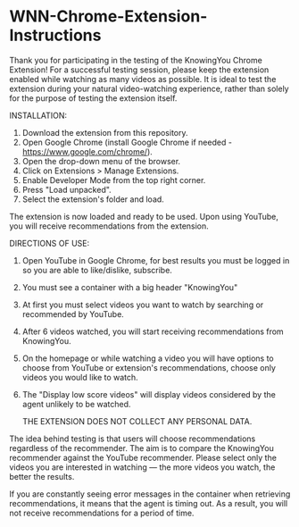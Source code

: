 # WNN-Chrome-Extension-Instructions

Thank you for participating in the testing of the KnowingYou Chrome Extension!
For a successful testing session, please keep the extension enabled while watching as many videos as possible. 
It is ideal to test the extension during your natural video-watching experience, rather than solely for the purpose of testing the extension itself.

INSTALLATION:
1. Download the extension from this repository. 
2. Open Google Chrome 
(install Google Chrome if needed - https://www.google.com/chrome/).
5. Open the drop-down menu of the browser.
6. Click on Extensions > Manage Extensions.
7. Enable Developer Mode from the top right corner.
8. Press "Load unpacked".
9. Select the extension's folder and load.

The extension is now loaded and ready to be used.
Upon using YouTube, you will receive recommendations
from the extension.

DIRECTIONS OF USE:
1. Open YouTube in Google Chrome, for best results you must be logged in so you are able to like/dislike, subscribe. 
2. You must see a container with a big header "KnowingYou"
3. At first you must select videos you want to watch by searching or recommended by YouTube.
4. After 6 videos watched, you will start receiving recommendations from KnowingYou.
5. On the homepage or while watching a video you will have options to choose from YouTube or extension's recommendations, choose only videos you would like to watch.
6. The "Display low score videos" will display videos considered by the agent unlikely to be watched.

   THE EXTENSION DOES NOT COLLECT ANY PERSONAL DATA.

The idea behind testing is that users will choose recommendations regardless of the recommender. 
The aim is to compare the KnowingYou recommender against the YouTube recommender. 
Please select only the videos you are interested in watching — the more videos you watch, the better the results.

If you are constantly seeing error messages in the container when retrieving recommendations, 
it means that the agent is timing out. As a result, you will not receive recommendations for a period of time.
